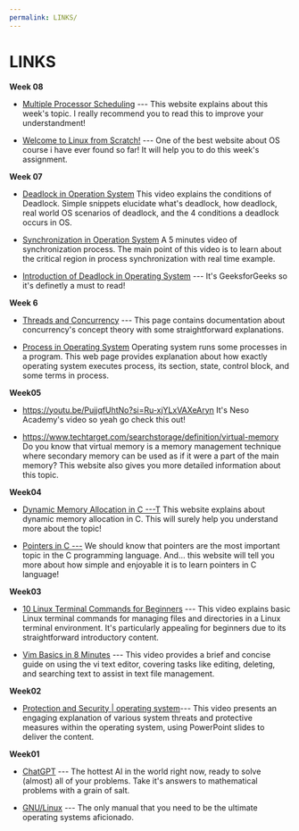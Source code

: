 ```yaml
---
permalink: LINKS/
---
```

# LINKS

**Week 08**

* [Multiple Processor Scheduling](https://binaryterms.com/multiple-processor-scheduling.html) ---
  This website explains about this week's topic.
  I really recommend you to read this to improve your understandment!

* [Welcome to Linux from Scratch!](https://www.linuxfromscratch.org/) ---
  One of the best website about OS course i have ever found so far!
  It will help you to do this week's assignment.
  
**Week 07**
* [Deadlock in Operation System](https://www.youtube.com/watch?v=UVo9mGARkhQ) This video explains the conditions of Deadlock. Simple snippets elucidate what's deadlock, how deadlock, real world OS scenarios of deadlock, and the 4 conditions a deadlock occurs in OS.

* [Synchronization in Operation System](https://www.youtube.com/watch?v=eKKc0d7kzww) A 5 minutes video of synchronization process. The main point of this video is to learn about the critical region in process synchronization with real time example.

* [Introduction of Deadlock in Operating System](https://www.geeksforgeeks.org/introduction-of-deadlock-in-operating-system/?ref=lbp) ---
  It's GeeksforGeeks so it's definetly a must to read!

**Week 6**
* [Threads and Concurrency](https://applied-programming.github.io/Operating-Systems-Notes/3-Threads-and-Concurrency/) ---
This page contains documentation about concurrency's concept theory with some straightforward explanations.

* [Process in Operating System](https://www.studytonight.com/operating-system/operating-system-processes) Operating system runs some processes in a program. This web page provides explanation about how exactly operating system executes process, its section, state, control block, and some terms in process.


**Week05**
* https://youtu.be/PujjqfUhtNo?si=Ru-xjYLxVAXeAryn It's Neso Academy's video so yeah go check this out!

* https://www.techtarget.com/searchstorage/definition/virtual-memory Do you know that virtual memory is a memory management technique where secondary memory can be used as if it were a part of the main memory? This website also gives you more detailed information about this topic.

**Week04**
* [Dynamic Memory Allocation in C ---T](https://www.geeksforgeeks.org/dynamic-memory-allocation-in-c-using-malloc-calloc-free-and-realloc/) This website explains about dynamic memory allocation in C. This will surely help you understand more about the topic!

* [Pointers in C ---](https://linuxhint.com/use-pointers-c/) We should know that pointers are the most important topic in the C programming language. And... this website will tell you more about how simple and enjoyable it is to learn pointers in C language!

**Week03**
* [10 Linux Terminal Commands for Beginners](https://www.youtube.com/watch?v=CpTfQ-q6MPU) ---
This video explains basic Linux terminal commands for managing files and directories in a Linux terminal environment. It's particularly appealing for beginners due to its straightforward introductory content.

* [Vim Basics in 8 Minutes](https://www.youtube.com/watch?v=ggSyF1SVFr4) --- 
This video provides a brief and concise guide on using the vi text editor, covering tasks like editing, deleting, and searching text to assist in text file management.

**Week02**
* [Protection and Security | operating system](https://www.youtube.com/watch?v=-TwXevB9zp8)--- 
This video presents an engaging explanation of various system threats and protective measures within the operating system, using PowerPoint slides to deliver the content.

**Week01**
* [ChatGPT](https://chat.openai.com/) --- 
The hottest AI in the world right now, ready to solve (almost) all of your problems.
Take it's answers to mathematical problems with a grain of salt.

* [GNU/Linux](https://www.debian.org/doc/manuals/debian-reference/ch01.en.html) ---
  The only manual that you need to be the ultimate operating systems aficionado.
